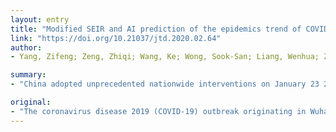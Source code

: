 ```yaml
---
layout: entry
title: "Modified SEIR and AI prediction of the epidemics trend of COVID-19 in China under public health interventions"
link: "https://doi.org/10.21037/jtd.2020.02.64"
author:
- Yang, Zifeng; Zeng, Zhiqi; Wang, Ke; Wong, Sook-San; Liang, Wenhua; Zanin, Mark; Liu, Peng; Cao, Xudong; Gao, Zhongqiang; Mai, Zhitong; Liang, Jingyi; Liu, Xiaoqing; Li, Shiyue; Li, Yimin; Ye, Feng; Guan, Weijie; Yang, Yifan; Li, Fei; Luo, Shengmei; Xie, Yuqi; Liu, Bin; Wang, Zhoulang; Zhang, Shaobo; Wang, Yaonan; Zhong, Nanshan; He, Jianxing

summary:
- "China adopted unprecedented nationwide interventions on January 23 2020. Control measures included large-scale quarantine, strict controls on travel and extensive monitoring of suspected cases. It is unknown whether these policies have had an impact on the epidemic. We found that the epidemic of China should peak by late February, showing gradual decline by end of April. Lifting the Hubei quarantine would lead to a second epidemic peak in Hubei province in mid-March and extend the epidemic to late April, a result corroborated by machine learning prediction. The outbreak originating in Wuhan, Hubei. nationwide interventions. These policies included large. quarantine and strict controls."

original:
- "The coronavirus disease 2019 (COVID-19) outbreak originating in Wuhan, Hubei province, China, coincided with chunyun, the period of mass migration for the annual Spring Festival. To contain its spread, China adopted unprecedented nationwide interventions on January 23 2020. These policies included large-scale quarantine, strict controls on travel and extensive monitoring of suspected cases. However, it is unknown whether these policies have had an impact on the epidemic. We sought to show how these control measures impacted the containment of the epidemic. Methods: We integrated population migration data before and after January 23 and most updated COVID-19 epidemiological data into the Susceptible-Exposed-Infectious-Removed (SEIR) model to derive the epidemic curve. We also used an artificial intelligence (AI) approach, trained on the 2003 SARS data, to predict the epidemic. Results: We found that the epidemic of China should peak by late February, showing gradual decline by end of April. A five-day delay in implementation would have increased epidemic size in mainland China three-fold. Lifting the Hubei quarantine would lead to a second epidemic peak in Hubei province in mid-March and extend the epidemic to late April, a result corroborated by the machine learning prediction. Conclusions: Our dynamic SEIR model was effective in predicting the COVID-19 epidemic peaks and sizes. The implementation of control measures on January 23 2020 was indispensable in reducing the eventual COVID-19 epidemic size."
---
```


